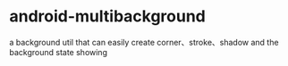 # android-multibackground
a background util that can easily create corner、stroke、shadow and the background state showing 
